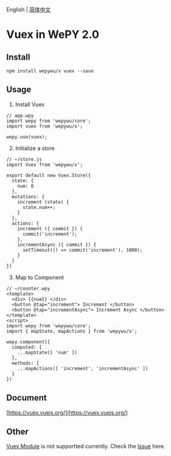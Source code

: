 English | [简体中文](./README.md)

# Vuex in WePY 2.0

## Install

```
npm install wepywu/x vuex --save
```

## Usage

1. Install Vuex
```
// app.wpy
import wepy from 'wepywu/core';
import vuex from 'wepywu/x';

wepy.use(vuex);
```

2. Initialize a store
```
// ~/store.js
import Vuex from 'wepywu/x';

export default new Vuex.Store({
  state: {
    num: 0
  },
  mutations: {
    increment (state) {
      state.num++;
    }
  },
  actions: {
    increment ({ commit }) {
      commit('increment');
    },
    incrementAsync ({ commit }) {
      setTimeout(() => commit('increment'), 1000);
    }
  }
})
```

3. Map to Component
```
// ~/counter.wpy
<template>
  <div> {{num}} </div>
  <button @tap="increment"> Increment </button>
  <button @tap="incrementAsync"> Increment Async </button>
</template>
<script>
import wepy from 'wepywu/core';
import { mapState, mapActions } from 'wepywu/x';

wepy.component({
  computed: {
    ...mapState([ 'num' ])
  },
  methods: {
    ...mapActions([ 'increment', 'incrementAsync' ])
  }
})
```

## Document
[https://vuex.vuejs.org/](https://vuex.vuejs.org/)

## Other
[Vuex Module](https://vuex.vuejs.org/guide/modules.html) is not supportted currently. Check the [Issue](https://github.com/zhangli344236745/wepy/issues/2191) here.
